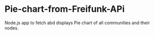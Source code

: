 # Pie-chart-from-Freifunk-APi
Node.js app to fetch abd displays Pie chart of all communities and their nodes. 
